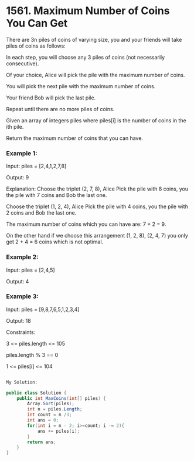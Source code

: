 # 1561. Maximum Number of Coins You Can Get
There are 3n piles of coins of varying size, you and your friends will take piles of coins as follows:

In each step, you will choose any 3 piles of coins (not necessarily consecutive).

Of your choice, Alice will pick the pile with the maximum number of coins.

You will pick the next pile with the maximum number of coins.

Your friend Bob will pick the last pile.

Repeat until there are no more piles of coins.

Given an array of integers piles where piles[i] is the number of coins in the ith pile.

Return the maximum number of coins that you can have.

 

### Example 1:

Input: piles = [2,4,1,2,7,8]

Output: 9

Explanation: Choose the triplet (2, 7, 8), Alice Pick the pile with 8 coins, you the pile with 7 coins and Bob the last one.

Choose the triplet (1, 2, 4), Alice Pick the pile with 4 coins, you the pile with 2 coins and Bob the last one.

The maximum number of coins which you can have are: 7 + 2 = 9.

On the other hand if we choose this arrangement (1, 2, 8), (2, 4, 7) you only get 2 + 4 = 6 coins which is not optimal.
### Example 2:

Input: piles = [2,4,5]

Output: 4
### Example 3:

Input: piles = [9,8,7,6,5,1,2,3,4]

Output: 18
 

Constraints:

3 <= piles.length <= 105

piles.length % 3 == 0

1 <= piles[i] <= 104


```csharp

My Solution:

public class Solution {
    public int MaxCoins(int[] piles) {
        Array.Sort(piles);
        int n = piles.Length;
        int count = n /3;
        int ans = 0;
        for(int i = n - 2; i>=count; i -= 2){
            ans += piles[i];
        }
        return ans;
    }
}

```
